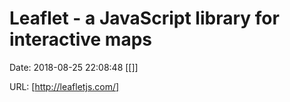 # Leaflet - a JavaScript library for interactive maps

Date: 2018-08-25 22:08:48
[[]]

URL: [http://leafletjs.com/]
